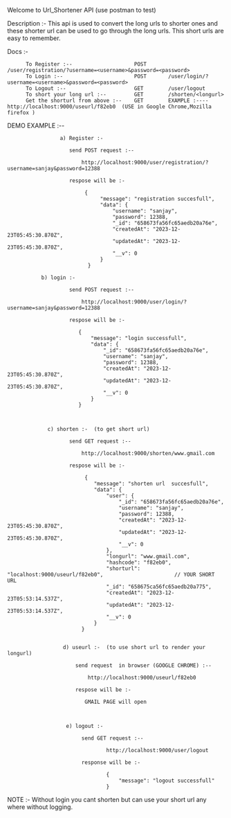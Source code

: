 Welcome to Url_Shortener API (use postman to test)



   Description :- This api is used to convert the long urls to shorter ones and these shorter url can be used to go through the long urls. This short urls are easy to remember.

   Docs :- 
   
          To Register :--                    POST       /user/registration/?username=<username>&password=<password>
          To Login :--                       POST       /user/login/?username=<username>&password=<password>
          To Logout :--                      GET        /user/logout
          To short your long url :--         GET        /shorten/<longurl>
          Get the shorturl from above :--    GET        EXAMPLE :---- http://localhost:9000/useurl/f82eb0  (USE in Google Chrome,Mozilla firefox )
          

                    

  DEMO EXAMPLE :--
  
  
                     a) Register :- 

                        send POST request :-- 

                            http://localhost:9000/user/registration/?username=sanjay&password=12388

                        respose will be :-

                             {
                                  "message": "registration succesfull",
                                  "data": {
                                      "username": "sanjay",
                                      "password": 12388,
                                      "_id": "658673fa56fc65aedb20a76e",
                                      "createdAt": "2023-12-23T05:45:30.870Z",
                                      "updatedAt": "2023-12-23T05:45:30.870Z",
                                      "__v": 0
                                  }
                              }

               b) login :- 

                        send POST request :-- 

                            http://localhost:9000/user/login/?username=sanjay&password=12388

                        respose will be :-

                           {
                               "message": "login successfull",
                               "data": {
                                   "_id": "658673fa56fc65aedb20a76e",
                                   "username": "sanjay",
                                   "password": 12388,
                                   "createdAt": "2023-12-23T05:45:30.870Z",
                                   "updatedAt": "2023-12-23T05:45:30.870Z",
                                   "__v": 0
                               }
                           }  



                 c) shorten :-  (to get short url)

                        send GET request :-- 

                            http://localhost:9000/shorten/www.gmail.com

                        respose will be :-

                             {
                                "message": "shorten url  succesfull",
                                "data": {
                                    "user": {
                                        "_id": "658673fa56fc65aedb20a76e",
                                        "username": "sanjay",
                                        "password": 12388,
                                        "createdAt": "2023-12-23T05:45:30.870Z",
                                        "updatedAt": "2023-12-23T05:45:30.870Z",
                                        "__v": 0
                                    },
                                    "longurl": "www.gmail.com",
                                    "hashcode": "f82eb0",
                                    "shorturl": "localhost:9000/useurl/f82eb0",                       // YOUR SHORT URL
                                    "_id": "658675ca56fc65aedb20a775",
                                    "createdAt": "2023-12-23T05:53:14.537Z",
                                    "updatedAt": "2023-12-23T05:53:14.537Z",
                                    "__v": 0
                                }
                            }  


                      d) useurl :-  (to use short url to render your longurl) 

                          send request  in browser (GOOGLE CHROME) :-- 
  
                              http://localhost:9000/useurl/f82eb0
  
                          respose will be :-
  
                             GMAIL PAGE will open



                       e) logout :- 

                            send GET request :--

                                    http://localhost:9000/user/logout

                            response will be :-

                                    {
                                        "message": "logout successfull"
                                    }

                                  


NOTE :- Without login you cant shorten but can use your short url any where without logging.


                           
   
